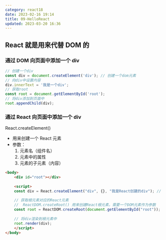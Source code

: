 ```yaml
---
category: react18
date: 2023-02-16 19:14
title: 09-HelloReact
updated: 2023-03-20 16:36
---
```


## React 就是用来代替 DOM 的

### 通过 DOM 向页面中添加一个 div

```js
// 创建一个div
const div = document.createElement('div'); // 创建一个dom元素
// 向div中设置内容
div.innerText = '我是一个div';
// 获取root
const root = document.getElementById('root');
// 将div添加到页面中
root.appendChild(div);
```

### 通过 React 向页面中添加一个 div

React.createElement()

-   用来创建一个 React 元素
-   参数：
    1. 元素名（组件名）
    2. 元素中的属性
    3. 元素的子元素（内容）

```html
<body>
    <div id="root"></div>
    
    <script>
    const div = React.createElement("div", {}, "我是React创建的div"); // 创建一个React元素
    
    // 获取根元素对应的React元素
    //  ReactDOM.createRoot() 用来创建React根元素，需要一个DOM元素作为参数
    const root = ReactDOM.createRoot(document.getElementById("root"));
    
    // 将div渲染到根元素中
    root.render(div);
    </script>
</body>
```